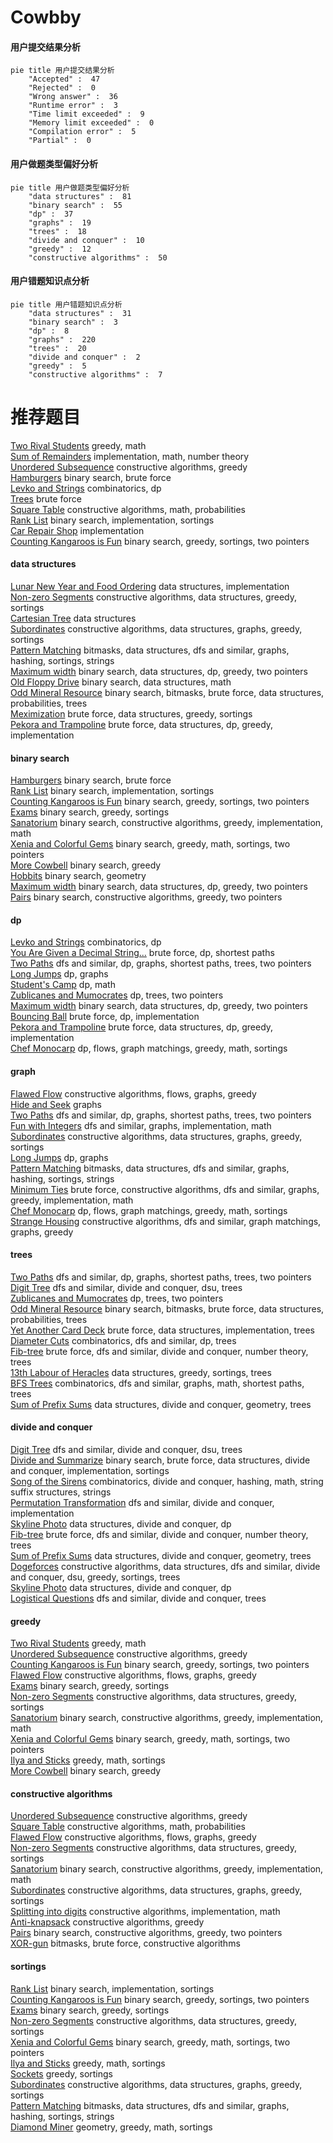 # Cowbby
<!-- tabs:start -->
#### **用户提交结果分析**

```mermaid
pie title 用户提交结果分析
    "Accepted" :  47
    "Rejected" :  0
    "Wrong answer" :  36
    "Runtime error" :  3
    "Time limit exceeded" :  9
    "Memory limit exceeded" :  0
    "Compilation error" :  5
    "Partial" :  0
```
#### **用户做题类型偏好分析**

```mermaid
pie title 用户做题类型偏好分析
    "data structures" :  81
    "binary search" :  55
    "dp" :  37
    "graphs" :  19
    "trees" :  18
    "divide and conquer" :  10
    "greedy" :  12
    "constructive algorithms" :  50
```
#### **用户错题知识点分析**

```mermaid
pie title 用户错题知识点分析
    "data structures" :  31
    "binary search" :  3
    "dp" :  8
    "graphs" :  220
    "trees" :  20
    "divide and conquer" :  2
    "greedy" :  5
    "constructive algorithms" :  7
```
<!-- tabs:end -->
# 推荐题目
[Two Rival Students](http://codeforces.com/problemset/problem/1257/A)		greedy,
                        math		  
[Sum of Remainders](http://codeforces.com/problemset/problem/616/E)		implementation,
                        math,
                        number theory		  
[Unordered Subsequence](http://codeforces.com/problemset/problem/27/C)		constructive algorithms,
                        greedy		  
[Hamburgers](http://codeforces.com/problemset/problem/371/C)		binary search,
                        brute force		  
[Levko and Strings](http://codeforces.com/problemset/problem/360/C)		combinatorics,
                        dp		  
[Trees](http://codeforces.com/problemset/problem/58/C)		brute force		  
[Square Table](http://codeforces.com/problemset/problem/417/E)		constructive algorithms,
                        math,
                        probabilities		  
[Rank List](http://codeforces.com/problemset/problem/166/A)		binary search,
                        implementation,
                        sortings		  
[Car Repair Shop](http://codeforces.com/problemset/problem/730/G)		implementation		  
[Counting Kangaroos is Fun](http://codeforces.com/problemset/problem/372/A)		binary search,
                        greedy,
                        sortings,
                        two pointers		  
<!-- tabs:start -->
#### **data structures**
[Lunar New Year and Food Ordering](http://codeforces.com/problemset/problem/1106/B)		data structures,
                        implementation		  
[Non-zero Segments](http://codeforces.com/problemset/problem/1426/D)		constructive algorithms,
                        data structures,
                        greedy,
                        sortings		  
[Cartesian Tree](http://codeforces.com/problemset/problem/1290/E)		data structures		  
[Subordinates](http://codeforces.com/problemset/problem/729/E)		constructive algorithms,
                        data structures,
                        graphs,
                        greedy,
                        sortings		  
[Pattern Matching](http://codeforces.com/problemset/problem/1476/E)		bitmasks,
                        data structures,
                        dfs and similar,
                        graphs,
                        hashing,
                        sortings,
                        strings		  
[Maximum width](http://codeforces.com/problemset/problem/1492/C)		binary search,
                        data structures,
                        dp,
                        greedy,
                        two pointers		  
[Old Floppy Drive](http://codeforces.com/problemset/problem/1490/G)		binary search,
                        data structures,
                        math		  
[Odd Mineral Resource](http://codeforces.com/problemset/problem/1479/D)		binary search,
                        bitmasks,
                        brute force,
                        data structures,
                        probabilities,
                        trees		  
[Meximization](http://codeforces.com/problemset/problem/1497/A)		brute force,
                        data structures,
                        greedy,
                        sortings		  
[Pekora and Trampoline](http://codeforces.com/problemset/problem/1491/C)		brute force,
                        data structures,
                        dp,
                        greedy,
                        implementation		  
#### **binary search**
[Hamburgers](http://codeforces.com/problemset/problem/371/C)		binary search,
                        brute force		  
[Rank List](http://codeforces.com/problemset/problem/166/A)		binary search,
                        implementation,
                        sortings		  
[Counting Kangaroos is Fun](http://codeforces.com/problemset/problem/372/A)		binary search,
                        greedy,
                        sortings,
                        two pointers		  
[Exams](http://codeforces.com/problemset/problem/732/D)		binary search,
                        greedy,
                        sortings		  
[Sanatorium](http://codeforces.com/problemset/problem/732/C)		binary search,
                        constructive algorithms,
                        greedy,
                        implementation,
                        math		  
[Xenia and Colorful Gems](http://codeforces.com/problemset/problem/1336/B)		binary search,
                        greedy,
                        math,
                        sortings,
                        two pointers		  
[More Cowbell](http://codeforces.com/problemset/problem/604/B)		binary search,
                        greedy		  
[Hobbits](http://codeforces.com/problemset/problem/1468/G)		binary search,
                        geometry		  
[Maximum width](http://codeforces.com/problemset/problem/1492/C)		binary search,
                        data structures,
                        dp,
                        greedy,
                        two pointers		  
[Pairs](http://codeforces.com/problemset/problem/1463/D)		binary search,
                        constructive algorithms,
                        greedy,
                        two pointers		  
#### **dp**
[Levko and Strings](http://codeforces.com/problemset/problem/360/C)		combinatorics,
                        dp		  
[You Are Given a Decimal String...](http://codeforces.com/problemset/problem/1202/B)		brute force,
                        dp,
                        shortest paths		  
[Two Paths](http://codeforces.com/problemset/problem/14/D)		dfs and similar,
                        dp,
                        graphs,
                        shortest paths,
                        trees,
                        two pointers		  
[Long Jumps](https://codeforces.com/contest/480/problem/B)		dp,
                        graphs		  
[Student's Camp](http://codeforces.com/problemset/problem/708/E)		dp,
                        math		  
[Zublicanes and Mumocrates](http://codeforces.com/problemset/problem/581/F)		dp,
                        trees,
                        two pointers		  
[Maximum width](http://codeforces.com/problemset/problem/1492/C)		binary search,
                        data structures,
                        dp,
                        greedy,
                        two pointers		  
[Bouncing Ball](https://codeforces.com/contest/1457/problem/C)		brute force,
                        dp,
                        implementation		  
[Pekora and Trampoline](http://codeforces.com/problemset/problem/1491/C)		brute force,
                        data structures,
                        dp,
                        greedy,
                        implementation		  
[Chef Monocarp](http://codeforces.com/problemset/problem/1437/C)		dp,
                        flows,
                        graph matchings,
                        greedy,
                        math,
                        sortings		  
#### **graph**
[Flawed Flow](http://codeforces.com/problemset/problem/269/C)		constructive algorithms,
                        flows,
                        graphs,
                        greedy		  
[Hide and Seek](https://codeforces.com/contest/1162/problem/C)		graphs		  
[Two Paths](http://codeforces.com/problemset/problem/14/D)		dfs and similar,
                        dp,
                        graphs,
                        shortest paths,
                        trees,
                        two pointers		  
[Fun with Integers](http://codeforces.com/problemset/problem/1062/D)		dfs and similar,
                        graphs,
                        implementation,
                        math		  
[Subordinates](http://codeforces.com/problemset/problem/729/E)		constructive algorithms,
                        data structures,
                        graphs,
                        greedy,
                        sortings		  
[Long Jumps](https://codeforces.com/contest/480/problem/B)		dp,
                        graphs		  
[Pattern Matching](http://codeforces.com/problemset/problem/1476/E)		bitmasks,
                        data structures,
                        dfs and similar,
                        graphs,
                        hashing,
                        sortings,
                        strings		  
[Minimum Ties](http://codeforces.com/problemset/problem/1487/C)		brute force,
                        constructive algorithms,
                        dfs and similar,
                        graphs,
                        greedy,
                        implementation,
                        math		  
[Chef Monocarp](http://codeforces.com/problemset/problem/1437/C)		dp,
                        flows,
                        graph matchings,
                        greedy,
                        math,
                        sortings		  
[Strange Housing](http://codeforces.com/problemset/problem/1470/D)		constructive algorithms,
                        dfs and similar,
                        graph matchings,
                        graphs,
                        greedy		  
#### **trees**
[Two Paths](http://codeforces.com/problemset/problem/14/D)		dfs and similar,
                        dp,
                        graphs,
                        shortest paths,
                        trees,
                        two pointers		  
[Digit Tree](http://codeforces.com/problemset/problem/715/C)		dfs and similar,
                        divide and conquer,
                        dsu,
                        trees		  
[Zublicanes and Mumocrates](http://codeforces.com/problemset/problem/581/F)		dp,
                        trees,
                        two pointers		  
[Odd Mineral Resource](http://codeforces.com/problemset/problem/1479/D)		binary search,
                        bitmasks,
                        brute force,
                        data structures,
                        probabilities,
                        trees		  
[Yet Another Card Deck](http://codeforces.com/problemset/problem/1511/C)		brute force,
                        data structures,
                        implementation,
                        trees		  
[Diameter Cuts](http://codeforces.com/problemset/problem/1499/F)		combinatorics,
                        dfs and similar,
                        dp,
                        trees		  
[Fib-tree](http://codeforces.com/problemset/problem/1491/E)		brute force,
                        dfs and similar,
                        divide and conquer,
                        number theory,
                        trees		  
[13th Labour of Heracles](http://codeforces.com/problemset/problem/1466/D)		data structures,
                        greedy,
                        sortings,
                        trees		  
[BFS Trees](http://codeforces.com/problemset/problem/1495/D)		combinatorics,
                        dfs and similar,
                        graphs,
                        math,
                        shortest paths,
                        trees		  
[Sum of Prefix Sums](http://codeforces.com/problemset/problem/1303/G)		data structures,
                        divide and conquer,
                        geometry,
                        trees		  
#### **divide and conquer**
[Digit Tree](http://codeforces.com/problemset/problem/715/C)		dfs and similar,
                        divide and conquer,
                        dsu,
                        trees		  
[Divide and Summarize](http://codeforces.com/problemset/problem/1461/D)		binary search,
                        brute force,
                        data structures,
                        divide and conquer,
                        implementation,
                        sortings		  
[Song of the Sirens](http://codeforces.com/problemset/problem/1466/G)		combinatorics,
                        divide and conquer,
                        hashing,
                        math,
                        string suffix structures,
                        strings		  
[Permutation Transformation](http://codeforces.com/problemset/problem/1490/D)		dfs and similar,
                        divide and conquer,
                        implementation		  
[Skyline Photo](https://codeforces.com/contest/1483/problem/C)		data structures,
                        divide and conquer,
                        dp		  
[Fib-tree](http://codeforces.com/problemset/problem/1491/E)		brute force,
                        dfs and similar,
                        divide and conquer,
                        number theory,
                        trees		  
[Sum of Prefix Sums](http://codeforces.com/problemset/problem/1303/G)		data structures,
                        divide and conquer,
                        geometry,
                        trees		  
[Dogeforces](http://codeforces.com/problemset/problem/1494/D)		constructive algorithms,
                        data structures,
                        dfs and similar,
                        divide and conquer,
                        dsu,
                        greedy,
                        sortings,
                        trees		  
[Skyline Photo](http://codeforces.com/problemset/problem/1482/E)		data structures,
                        divide and conquer,
                        dp		  
[Logistical Questions](http://codeforces.com/problemset/problem/566/C)		dfs and similar,
                        divide and conquer,
                        trees		  
#### **greedy**
[Two Rival Students](http://codeforces.com/problemset/problem/1257/A)		greedy,
                        math		  
[Unordered Subsequence](http://codeforces.com/problemset/problem/27/C)		constructive algorithms,
                        greedy		  
[Counting Kangaroos is Fun](http://codeforces.com/problemset/problem/372/A)		binary search,
                        greedy,
                        sortings,
                        two pointers		  
[Flawed Flow](http://codeforces.com/problemset/problem/269/C)		constructive algorithms,
                        flows,
                        graphs,
                        greedy		  
[Exams](http://codeforces.com/problemset/problem/732/D)		binary search,
                        greedy,
                        sortings		  
[Non-zero Segments](http://codeforces.com/problemset/problem/1426/D)		constructive algorithms,
                        data structures,
                        greedy,
                        sortings		  
[Sanatorium](http://codeforces.com/problemset/problem/732/C)		binary search,
                        constructive algorithms,
                        greedy,
                        implementation,
                        math		  
[Xenia and Colorful Gems](http://codeforces.com/problemset/problem/1336/B)		binary search,
                        greedy,
                        math,
                        sortings,
                        two pointers		  
[Ilya and Sticks](http://codeforces.com/problemset/problem/525/C)		greedy,
                        math,
                        sortings		  
[More Cowbell](http://codeforces.com/problemset/problem/604/B)		binary search,
                        greedy		  
#### **constructive algorithms**
[Unordered Subsequence](http://codeforces.com/problemset/problem/27/C)		constructive algorithms,
                        greedy		  
[Square Table](http://codeforces.com/problemset/problem/417/E)		constructive algorithms,
                        math,
                        probabilities		  
[Flawed Flow](http://codeforces.com/problemset/problem/269/C)		constructive algorithms,
                        flows,
                        graphs,
                        greedy		  
[Non-zero Segments](http://codeforces.com/problemset/problem/1426/D)		constructive algorithms,
                        data structures,
                        greedy,
                        sortings		  
[Sanatorium](http://codeforces.com/problemset/problem/732/C)		binary search,
                        constructive algorithms,
                        greedy,
                        implementation,
                        math		  
[Subordinates](http://codeforces.com/problemset/problem/729/E)		constructive algorithms,
                        data structures,
                        graphs,
                        greedy,
                        sortings		  
[Splitting into digits](http://codeforces.com/problemset/problem/1104/A)		constructive algorithms,
                        implementation,
                        math		  
[Anti-knapsack](http://codeforces.com/problemset/problem/1493/A)		constructive algorithms,
                        greedy		  
[Pairs](http://codeforces.com/problemset/problem/1463/D)		binary search,
                        constructive algorithms,
                        greedy,
                        two pointers		  
[XOR-gun](https://codeforces.com/contest/1456/problem/B)		bitmasks,
                        brute force,
                        constructive algorithms		  
#### **sortings**
[Rank List](http://codeforces.com/problemset/problem/166/A)		binary search,
                        implementation,
                        sortings		  
[Counting Kangaroos is Fun](http://codeforces.com/problemset/problem/372/A)		binary search,
                        greedy,
                        sortings,
                        two pointers		  
[Exams](http://codeforces.com/problemset/problem/732/D)		binary search,
                        greedy,
                        sortings		  
[Non-zero Segments](http://codeforces.com/problemset/problem/1426/D)		constructive algorithms,
                        data structures,
                        greedy,
                        sortings		  
[Xenia and Colorful Gems](http://codeforces.com/problemset/problem/1336/B)		binary search,
                        greedy,
                        math,
                        sortings,
                        two pointers		  
[Ilya and Sticks](http://codeforces.com/problemset/problem/525/C)		greedy,
                        math,
                        sortings		  
[Sockets](http://codeforces.com/problemset/problem/732/E)		greedy,
                        sortings		  
[Subordinates](http://codeforces.com/problemset/problem/729/E)		constructive algorithms,
                        data structures,
                        graphs,
                        greedy,
                        sortings		  
[Pattern Matching](http://codeforces.com/problemset/problem/1476/E)		bitmasks,
                        data structures,
                        dfs and similar,
                        graphs,
                        hashing,
                        sortings,
                        strings		  
[Diamond Miner](https://codeforces.com/contest/1496/problem/C)		geometry,
                        greedy,
                        math,
                        sortings		  
<!-- tabs:end -->
